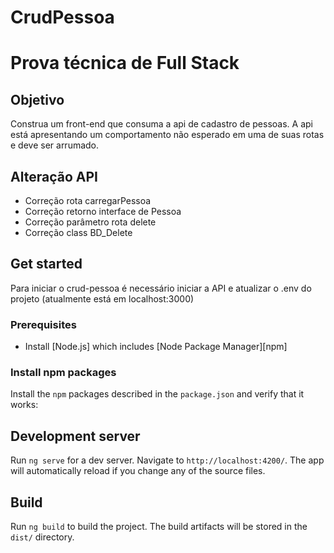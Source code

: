 # CrudPessoa

# Prova técnica de Full Stack

## Objetivo

Construa um front-end que consuma a api de cadastro de pessoas. A api está apresentando um comportamento não esperado em uma de suas rotas e deve ser arrumado.

## Alteração API
 - Correção rota carregarPessoa
 - Correção retorno interface de Pessoa
 - Correção parâmetro rota delete
 - Correção class BD_Delete


## Get started
Para iniciar o crud-pessoa é necessário iniciar a API e atualizar o .env do projeto (atualmente está em localhost:3000)


### Prerequisites

- Install [Node.js] which includes [Node Package Manager][npm]
### Install npm packages

Install the `npm` packages described in the `package.json` and verify that it works:

## Development server

Run `ng serve` for a dev server. Navigate to `http://localhost:4200/`. The app will automatically reload if you change any of the source files.

## Build

Run `ng build` to build the project. The build artifacts will be stored in the `dist/` directory.

